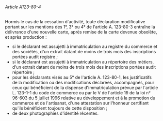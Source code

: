 ###### Article A123-80-4

Hormis le cas de la cessation d'activité, toute déclaration modificative portant sur les mentions des 1°, 3° ou 4° de l'article A. 123-80-3 entraîne la délivrance d'une nouvelle carte, après remise de la carte devenue obsolète, et après production :
- si le déclarant est assujetti à immatriculation au registre du commerce et des sociétés, d'un extrait datant de moins de trois mois des inscriptions portées audit registre ;
- si le déclarant est assujetti à immatriculation au répertoire des métiers, d'un extrait datant de moins de trois mois des inscriptions portées audit répertoire ;
- pour les déclarants visés au 5° de l'article A. 123-80-1, les justificatifs de la modification ou des modifications déclarées, accompagnés, pour ceux qui bénéficient de la dispense d'immatriculation prévue par l'article L. 123-1-1 du code de commerce ou par le V de l'article 19 de la loi n° 96-603 du 5 juillet 1996 relative au développement et à la promotion du commerce et de l'artisanat, d'une attestation sur l'honneur certifiant qu'ils bénéficient toujours de cette disposition ;
- de deux photographies d'identité récentes.

